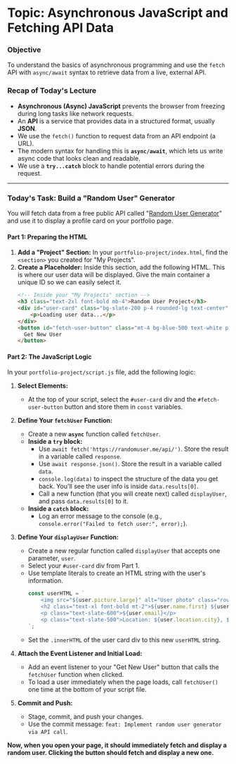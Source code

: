 # Topic: Asynchronous JavaScript and Fetching API Data

### **Objective**
To understand the basics of asynchronous programming and use the `fetch` API with `async/await` syntax to retrieve data from a live, external API.

### **Recap of Today's Lecture**
*   **Asynchronous (Async) JavaScript** prevents the browser from freezing during long tasks like network requests.
*   An **API** is a service that provides data in a structured format, usually **JSON**.
*   We use the `fetch()` function to request data from an API endpoint (a URL).
*   The modern syntax for handling this is **`async/await`**, which lets us write async code that looks clean and readable.
*   We use a **`try...catch`** block to handle potential errors during the request.

---

### **Today's Task: Build a "Random User" Generator**

You will fetch data from a free public API called "[Random User Generator](https://randomuser.me/)" and use it to display a profile card on your portfolio page.

#### **Part 1: Preparing the HTML**

1.  **Add a "Project" Section:** In your `portfolio-project/index.html`, find the `<section>` you created for "My Projects".
2.  **Create a Placeholder:** Inside this section, add the following HTML. This is where our user data will be displayed. Give the main container a unique ID so we can easily select it.
    ```html
    <!-- Inside your "My Projects" section -->
    <h3 class="text-2xl font-bold mb-4">Random User Project</h3>
    <div id="user-card" class="bg-slate-200 p-4 rounded-lg text-center">
        <p>Loading user data...</p>
    </div>
    <button id="fetch-user-button" class="mt-4 bg-blue-500 text-white py-2 px-4 rounded hover:bg-blue-600">
      Get New User
    </button>
    ```

#### **Part 2: The JavaScript Logic**

In your `portfolio-project/script.js` file, add the following logic:

1.  **Select Elements:**
    *   At the top of your script, select the `#user-card` div and the `#fetch-user-button` button and store them in `const` variables.

2.  **Define Your `fetchUser` Function:**
    *   Create a new **`async`** function called `fetchUser`.
    *   **Inside a `try` block:**
        *   Use `await fetch('https://randomuser.me/api/')`. Store the result in a variable called `response`.
        *   Use `await response.json()`. Store the result in a variable called `data`.
        *   `console.log(data)` to inspect the structure of the data you get back. You'll see the user info is inside `data.results[0]`.
        *   Call a new function (that you will create next) called `displayUser`, and pass `data.results[0]` to it.
    *   **Inside a `catch` block:**
        *   Log an error message to the console (e.g., `console.error("Failed to fetch user:", error);`).

3.  **Define Your `displayUser` Function:**
    *   Create a new regular function called `displayUser` that accepts one parameter, `user`.
    *   Select your `#user-card` div from Part 1.
    *   Use template literals to create an HTML string with the user's information.
        ```javascript
        const userHTML = `
            <img src="${user.picture.large}" alt="User photo" class="rounded-full mx-auto border-4 border-white">
            <h2 class="text-xl font-bold mt-2">${user.name.first} ${user.name.last}</h2>
            <p class="text-slate-600">${user.email}</p>
            <p class="text-slate-500">Location: ${user.location.city}, ${user.location.country}</p>
        `;
        ```
    *   Set the `.innerHTML` of the user card div to this new `userHTML` string.

4.  **Attach the Event Listener and Initial Load:**
    *   Add an event listener to your "Get New User" button that calls the `fetchUser` function when clicked.
    *   To load a user immediately when the page loads, call `fetchUser()` one time at the bottom of your script file.

5.  **Commit and Push:**
    *   Stage, commit, and push your changes.
    *   Use the commit message: `feat: Implement random user generator via API call`.

**Now, when you open your page, it should immediately fetch and display a random user. Clicking the button should fetch and display a new one.**